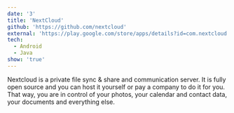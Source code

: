 ```yaml
---
date: '3'
title: 'NextCloud'
github: 'https://github.com/nextcloud'
external: 'https://play.google.com/store/apps/details?id=com.nextcloud.client&hl=en'
tech:
  - Android
  - Java
show: 'true'
---
```


Nextcloud is a private file sync & share and communication server. It is fully open source and you can host it yourself or pay a company to do it for you. That way, you are in control of your photos, your calendar and contact data, your documents and everything else.
